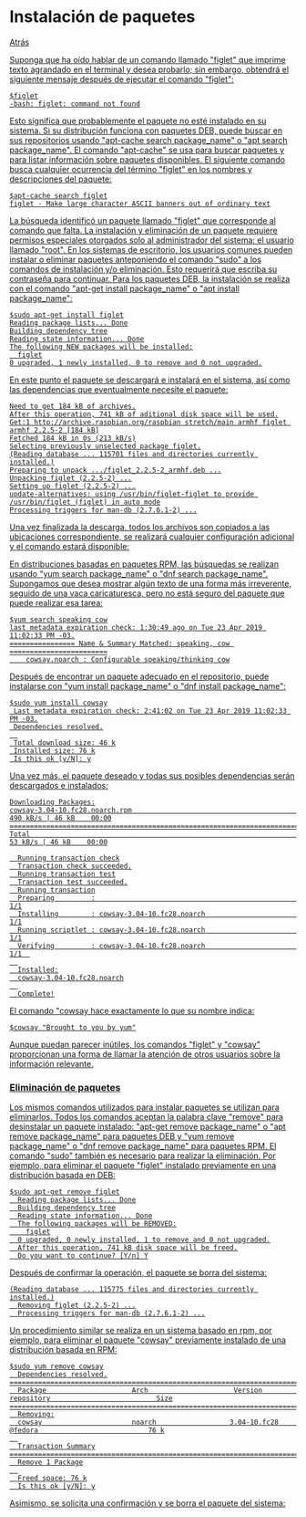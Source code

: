 # Instalación de paquetes
<p><a href=../README.md>Atrás</a</p>
  
  <p>Suponga que ha oído hablar de un comando llamado "figlet" que imprime texto agrandado en el terminal y desea probarlo; sin embargo, obtendrá el siguiente mensaje después de ejecutar el comando "figlet":</p>
  
  ```
  $figlet
  -bash: figlet: command not found
  ```

  <p>Esto significa que probablemente el paquete no esté instalado en su sistema. Si su distribución funciona con paquetes DEB, puede buscar en sus repositorios usando "apt-cache search package_name" o "apt search package_name". El comando "apt-cache" se usa para buscar paquetes y para listar información sobre paquetes disponibles. El siguiente comando busca cualquier ocurrencia del término "figlet" en los nombres y descripciones del paquete:</p>
  
  ```
  $apt-cache search figlet
  figlet - Make large character ASCII banners out of ordinary text
  ```
  
  <p>La búsqueda identificó un paquete llamado "figlet" que corresponde al comando que falta. La instalación y eliminación de un paquete requiere permisos especiales otorgados solo al administrador del sistema: el usuario llamado "root". En los sistemas de escritorio, los usuarios comunes pueden instalar o eliminar paquetes anteponiendo el comando "sudo" a los comandos de instalación y/o eliminación. Esto requerirá que escriba su contraseña para continuar. Para los paquetes DEB, la instalación se realiza con el comando "apt-get install package_name" o "apt install package_name":</p>

  ```
  $sudo apt-get install figlet
  Reading package lists... Done
  Building dependency tree
  Reading state information... Done
  The following NEW packages will be installed:
    figlet
  0 upgraded, 1 newly installed, 0 to remove and 0 not upgraded.
  ```

  <p>En este punto el paquete se descargará e instalará en el sistema, así como las dependencias que eventualmente necesite el paquete:</p>
  
  ```
  Need to get 184 kB of archives.
  After this operation, 741 kB of aditional disk space will be used.
  Get:1 http://archive.raspbian.org/raspbian stretch/main armhf figlet armhf 2.2.5-2 [184 kB]
  Fetched 184 kB in 0s (213 kB/s)
  Selecting previously unselected package figlet.
  (Reading database ... 115701 files and directories currently installed.)
  Preparing to unpack .../figlet_2.2.5-2_armhf.deb ...
  Unpacking figlet (2.2.5-2) ...
  Setting up figlet (2.2.5-2) ...
  update-alternatives: using /usr/bin/figlet-figlet to provide /usr/bin/figlet (figlet) in auto mode
  Processing triggers for man-db (2.7.6.1-2) ...
  ```
  <p>Una vez finalizada la descarga, todos los archivos son copiados a las ubicaciones correspondiente, se realizará cualquier configuración adicional y el comando estará disponible:</p>
  
  <p>En distribuciones basadas en paquetes RPM, las búsquedas se realizan usando "yum search package_name" o "dnf search package_name". Supongamos que desea mostrar algún texto de una forma más irreverente, seguido de una vaca caricaturesca, pero no está seguro del paquete que puede realizar esa tarea:</p>
    
```
$yum search speaking cow
last metadata expiration check: 1:30:49 ago on Tue 23 Apr 2019 11:02:33 PM -03.
================ Name & Summary Matched: speaking, cow ========================
    cowsay.noarch : Configurable speaking/thinking cow
```
  <p>Después de encontrar un paquete adecuado en el repositorio, puede instalarse con "yum install package_name" o "dnf install package_name":</p>
  
```
$sudo yum install cowsay
 Last metadata expiration check: 2:41:02 on Tue 23 Apr 2019 11:02:33 PM -03.
 Dependencies resolved.
  
 Total download size: 46 k
 Installed size: 76 k
 Is this ok [y/N]: y
```
  <p>Una vez más, el paquete deseado y todas sus posibles dependencias serán descargados e instalados:</p>

```
Downloading Packages:
cowsay-3.04-10.fc28.noarch.rpm                                                                      490 kB/s | 46 kB    00:00
==============================================================================================================================
Total                                                                                                53 kB/s | 46 kB    00:00

  Running transaction check
  Transaction check succeeded.
  Running transaction test
  Transaction test succeeded.
  Running transaction
  Preparing         :                                                                                                   1/1
  Installing        : cowsay-3.04-10.fc28.noarch                                                                        1/1
  Running scriptlet : cowsay-3.04-10.fc28.noarch                                                                        1/1
  Verifying         : cowsay-3.04-10.fc28.noarch                                                                        1/1  
  
  Installed:
  cowsay-3.04-10.fc28.noarch
  
  Complete!
```
  <p>El comando "cowsay hace exactamente lo que su nombre indica:</p>
  
```
$cowsay "Brought to you by yum"
```

  <p>Aunque puedan parecer inútiles, los comandos "figlet" y "cowsay" proporcionan una forma de llamar la atención de otros usuarios sobre la información relevante.</p>

  <h3>Eliminación de paquetes</h3>
  <p>Los mismos comandos utilizados para instalar paquetes se utilizan para eliminarlos. Todos los comandos aceptan la palabra clave "remove" para desinstalar un paquete instalado: "apt-get remove package_name" o "apt remove package_name" para paquetes DEB y "yum remove package_name" o "dnf remove package_name" para paquetes RPM. El comando "sudo" también es necesario para realizar la eliminación. Por ejemplo, para eliminar el paquete "figlet" instalado previamente en una distribución basada en DEB:</p>
  
```
$sudo apt-get remove figlet
  Reading package lists... Done
  Building dependency tree
  Reading state information... Done
  The following packages will be REMOVED:
    figlet
  0 upgraded, 0 newly installed, 1 to remove and 0 not upgraded.
  After this operation, 741 kB disk space will be freed.
  Do you want to continue? [Y/n] Y
```
  
  <p>Después de confirmar la operación, el paquete se borra del sistema:</p>
  
```
(Reading database ... 115775 files and directories currently installed.)
  Removing figlet (2.2.5-2) ...
  Processing triggers for man-db (2.7.6.1-2) ...
```
  
  <p>Un procedimiento similar se realiza en un sistema basado en rpm, por ejemplo, para eliminar el paquete "cowsay" previamente instalado de una distribución basada en RPM:</p>
  
```
$sudo yum remove cowsay
  Dependencies resolved.
================================================================================================================================
  Package                     Arch                     Version                      repository                          Size
================================================================================================================================
  Removing:
  cowsay                      noarch                  3.04-10.fc28                    @fedora                           76 k
  
  Transaction Summary
================================================================================================================================
  Remove 1 Package
  
  Freed space: 76 k
  Is this ok [y/N]: y
```
  
  <p>Asimismo, se solicita una confirmación y se borra el paquete del sistema:</p>
  
  
